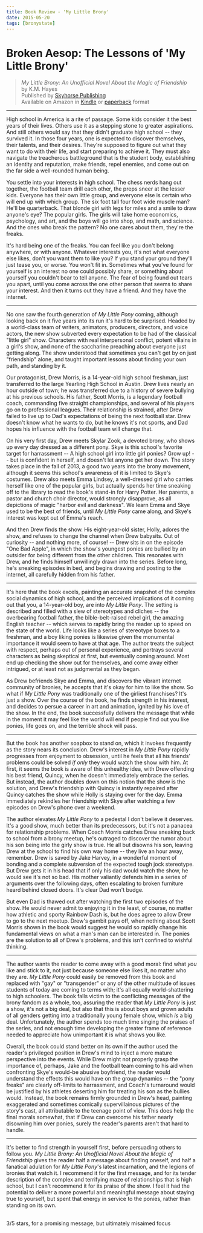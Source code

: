 ```yaml
---
title: Book Review - 'My Little Brony'
date: 2015-05-20
tags: [bronystate]
---
```


[skyhorse]: http://www.skyhorsepublishing.com/book/?GCOI=60239100481370&
[amz-kindle]: http://www.amazon.com/My-Little-Brony-Unofficial-Friendship-ebook/dp/B00XTB2KUU/
[amz-paperback]: http://www.amazon.com/My-Little-Brony-Unofficial-Friendship/dp/1634506766/

# Broken Aesop: The Lessons of 'My Little Brony'

> *My Little Brony: An Unofficial Novel About the Magic of Friendship*  
> by K.M. Hayes  
> Published by [Skyhorse Publishing][skyhorse]  
> Available on Amazon in [Kindle][amz-kindle] or [paperback][amz-paperback] format

-----

High school in America is a rite of passage. Some kids consider it the best
years of their lives. Others use it as a stepping stone to greater
aspirations. And still others would say that they didn't graduate high
school -- they survived it. In those four years, one is expected to
discover themselves, their talents, and their desires. They're supposed to
figure out what they want to do with their life, and start preparing to
achieve it. They must also navigate the treacherous battleground that is
the student body, establishing an identity and reputation, make friends,
repel enemies, and come out on the far side a well-rounded human being.

You settle into your interests in high school. The chess nerds hang out
together, the football team drill each other, the preps sneer at the lesser
kids. Everyone has their own little group, and everyone else is certain who
will end up with which group. The six foot tall four foot wide muscle man?
He'll be quarterback. That blonde girl with legs for miles and a smile to
draw anyone's eye? The popular girls. The girls will take home economics,
psychology, and art, and the boys will go into shop, and math, and science.
And the ones who break the pattern? No one cares about them, they're the
freaks.

It's hard being one of the freaks. You can feel like you don't belong
anywhere, or with anyone. Whatever interests you, it's not what everyone
else likes, don't you want them to like you? If you stand your ground
they'll just tease you, or worse. You won't fit in. Sometimes what you've
found for yourself is an interest no one could possibly share, or something
about yourself you couldn't bear to tell anyone. The fear of being found
out tears you apart, until you come across the one other person that seems
to share your interest. And then it turns out they have a friend. And they
have the internet.

-----

No one saw the fourth generation of *My Little Pony* coming, although
looking back on it five years into its run it's hard to be surprised.
Headed by a world-class team of writers, animators, producers, directors,
and voice actors, the new show subverted every expectation to be had of the
classical "little girl" show. Characters with real interpersonal conflict,
potent villains in a girl's show, and none of the saccharine preaching
about everyone just getting along. The show understood that sometimes you
can't get by on just "friendship" alone, and taught important lessons about
finding your own path, and standing by it.

Our protagonist, Drew Morris, is a 14-year-old high school freshman, just
transferred to the large Yearling High School in Austin. Drew lives nearly
an hour outside of town; he was transferred due to a history of severe
bullying at his previous schools. His father, Scott Morris, is a legendary
football coach, commanding five straight championships, and several of his
players go on to professional leagues. Their relationship is strained,
after Drew failed to live up to Dad's expectations of being the next
football star. Drew doesn't know what he wants to do, but he knows it's not
sports, and Dad hopes his influence with the football team will change
that.

On his very first day, Drew meets Skylar Zook, a devoted brony, who shows
up every day dressed as a different pony. Skye is this school's favorite
target for harrassment -- A high school girl into little girl ponies? Grow
up! -- but is confident in herself, and doesn't let anyone get her down.
The story takes place in the fall of 2013, a good two years into the brony
movement, although it seems this school's awareness of it is limited to
Skye's costumes. Drew also meets Emma Lindsey, a well-dressed girl who
carries herself like one of the popular girls, but actually spends her time
sneaking off to the library to read the book's stand-in for Harry Potter.
Her parents, a pastor and church choir director, would strongly disapprove,
as all depictions of magic "harbor evil and darkness". We learn Emma and
Skye used to be the best of friends, until *My Little Pony* came along, and
Skye's interest was kept out of Emma's reach.

And then Drew finds the show. His eight-year-old sister, Holly, adores the
show, and refuses to change the channel when Drew babysits. Out of
curiosity -- and nothing more, of course! -- Drew sits in on the episode
"One Bad Apple", in which the show's youngest ponies are bullied by an
outsider for being different from the other children. This resonates with
Drew, and he finds himself unwillingly drawn into the series. Before long,
he's sneaking episodes in bed, and begins drawing and posting to the
internet, all carefully hidden from his father.

-----

It's here that the book excels, painting an accurate snapshot of the
complex social dynamics of high school, and the perceived implications of
it coming out that you, a 14-year-old boy, are into *My Little Pony*. The
setting is described and filled with a slew of stereotypes and cliches --
the overbearing football father, the bible-belt-raised rebel girl, the
amazing English teacher -- which serves to rapidly bring the reader up to
speed on the state of the world. Life looks like a series of stereotype
boxes to a freshman, and a boy liking ponies is likewise given the
monumental importance it would seem to have at that age. The author treats
the subject with respect, perhaps out of personal experience, and portrays
several characters as being skeptical at first, but eventually coming
around. Most end up checking the show out for themselves, and come away
either intrigued, or at least not as judgmental as they began.

As Drew befriends Skye and Emma, and discovers the vibrant internet
community of bronies, he accepts that it's okay for him to like the show.
So what if *My Little Pony* was traditionally one of the girliest
franchises? It's just a show. Over the course of the book, he finds
strength in his interest, and decides to persue a career in art and
animation, ignited by his love of the show. In the end, the book
successfully delivers the message that while in the moment it may feel like
the world will end if people find out you like ponies, life goes on, and
the terrible shock will pass. 

-----

But the book has another soapbox to stand on, which it invokes frequently
as the story nears its conclusion. Drew's interest in *My Little Pony*
rapidly progresses from enjoyment to obsession, until he feels that all his
friends' problems could be solved *if only* they would watch the show with
him. At first, it seems the book is aware of this unhealthy idea, with Drew
offending his best friend, Quincy, when he doesn't immediately embrace the
series. But instead, the author doubles down on this notion that the show
is the solution, and Drew's friendship with Quincy is instantly repaired
after Quincy catches the show while Holly is staying over for the day. Emma
immediately rekindles her friendship with Skye after watching a few
episodes on Drew's phone over a weekend.

The author elevates *My Little Pony* to a pedestal I don't believe it
deserves. It's a good show, much better than its predecessors, but it's
not a panacea for relationship problems. When Coach Morris catches Drew
sneaking back to school from a brony meetup, he's outraged to discover the
rumor about his son being into the girly show is true. He all but disowns
his son, leaving Drew at the school to find his own way home -- they live
an hour away, remember. Drew is saved by Jake Harvey, in a wonderful moment
of bonding and a complete subversion of the expected tough jock stereotype.
But Drew gets it in his head that if only his dad would watch the show, he
would see it's not so bad. His mother valiantly defends him in a series of
arguments over the following days, often escalating to broken furniture
heard behind closed doors. It's clear Dad won't budge.

But even Dad is thawed out after watching the first two episodes of the
show. He would never admit to enjoying it in the least, of course, no
matter how athletic and sporty Rainbow Dash is, but he does agree to allow
Drew to go to the next meetup. Drew's gambit pays off, when nothing about
Scott Morris shown in the book would suggest he would so rapidly change his
fundamental views on what a man's man can be interested in. The ponies are
the solution to all of Drew's problems, and this isn't confined to wishful
thinking.

-----

The author wants the reader to come away with a good moral: find what *you*
like and stick to it, not just because someone else likes it, no matter who
they are. *My Little Pony* could easily be removed from this book and
replaced with "gay" or "transgender" or any of the other multitude of
issues students of today are coming to terms with; it's all equally
world-shattering to high schoolers. The book falls victim to the
conflicting messages of the brony fandom as a whole, too, assuring the
reader that *My Little Pony* is just a show, it's not a big deal, but also
that this is about boys and grown adults of all genders getting into a
traditionally young female show, which *is* a big deal. Unfortunately, the
author spends too much time singing the praises of the series, and not
enough time developing the greater frame of reference needed to appreciate
how unimportant it is what shows you like.

Overall, the book could stand better on its own if the author used the
reader's privileged position in Drew's mind to inject a more mature
perspective into the events. While Drew might not properly grasp the
importance of, perhaps, Jake and the football team coming to his aid when
confronting Skye's would-be abusive boyfriend, the reader would understand
the effects this would have on the group dynamics -- the "pony freaks" are
clearly off-limits to harrassment, and Coach's turnaround would be
justified by his athletes deserting him for treating his son as the bullies
would. Instead, the book remains firmly grounded in Drew's head, painting
exaggerated and sometimes comically supervillainous pictures of the story's
cast, all attributable to the teenage point of view. This does help the
final morals somewhat, that if Drew can overcome his father nearly
disowning him over ponies, surely the reader's parents aren't that hard to
handle.

-----

It's better to find strength in yourself first, before persuading others to
follow you. *My Little Brony: An Unofficial Novel About the Magic of
Friendship* gives the reader half a message about finding oneself, and half
a fanatical adulation for *My Little Pony*'s latest incarnation, and the
legions of bronies that watch it. I recommend it for the first message, and
for its tender description of the complex and terrifying maze of
relationships that is high school, but I can't recommend it for its praise
of the show. I feel it had the potential to deliver a more powerful and
meaningful message about staying true to yourself, but spent that energy in
service to the ponies, rather than standing on its own.

<i class="fa fa-star"></i> <i class="fa fa-star"></i> <i class="fa fa-star"></i> <i class="fa fa-star-o"></i> <i class="fa fa-star-o"></i>  
3/5 stars, for a promising message, but ultimately misaimed focus
